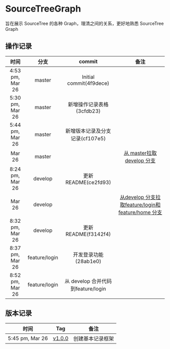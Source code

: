 # SourceTreeGraph
旨在展示 SourceTree 的各种 Graph，理清之间的关系，更好地熟悉 SourceTree Graph



## 操作记录 

|       时间        |      分支       |            commit            |                    备注                    |
| :-------------: | :-----------: | :--------------------------: | :--------------------------------------: |
| 4:53 pm, Mar 26 |    master     |   Initial commit(4f9dece)    |                                          |
| 5:30 pm, Mar 26 |    master     |      新增操作记录表格(3cfdb23)       |                                          |
| 5:44 pm, Mar 26 |    master     |     新增版本记录及分支记录(cf107e5)     |                                          |
|     Mar 26      |    master     |                              | [从 master拉取 develop 分支](img/new_dev_from_master.jpg) |
| 8:24 pm, Mar 26 |    develop    |      更新README(ce2fd93)       |                                          |
|     Mar 26      |    develop    |                              | [从develop 分支拉取feature/login和feature/home 分支](img/new_feature_login_home_from_develop.jpg) |
| 8:32 pm, Mar 26 |    develop    |      更新README(f3142f4)       |                                          |
| 8:37 pm, Mar 26 | feature/login |       开发登录功能(28ab1e0)        |                                          |
| 8:52 pm, Mar 26 | feature/login | 从 develop 合并代码到feature/login |                                          |



## 版本记录

|       时间        |           Tag            |    备注    |
| :-------------: | :----------------------: | :------: |
| 5:45 pm, Mar 26 | [v1.0.0](img/v1_0_0.jpg) | 创建基本记录框架 |

